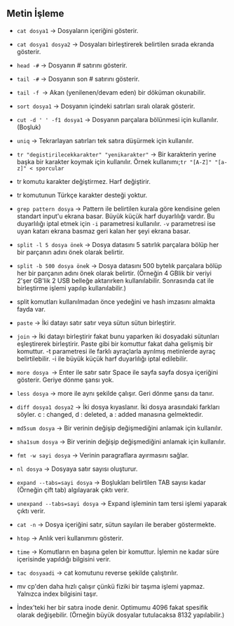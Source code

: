 ## Metin İşleme

- `cat dosya1` -> Dosyaların içeriğini gösterir.

- `cat dosya1 dosya2` -> Dosyaları birleştirerek belirtilen sırada ekranda gösterir.

- `head -#` -> Dosyanın # satırını gösterir.

- `tail -#` -> Dosyanın son # satırını gösterir.

- `tail -f `-> Akan (yenilenen/devam eden) bir döküman okunabilir.

- `sort dosya1` -> Dosyanın içindeki satırları sıralı olarak gösterir.

- `cut -d ' ' -f1 dosya1` -> Dosyanın parçalara bölünmesi için kullanılır. (Boşluk)

- `uniq` -> Tekrarlayan satırları tek satıra düşürmek için kullanılır.

- `tr "degistirilecekkarakter" "yenikarakter"` -> Bir karakterin yerine başka bir karakter koymak için kullanılır. Örnek kullanımı;`tr "[A-Z]" "[a-z]" < sporcular`

- tr komutu karakter değiştirmez. Harf değiştirir.

- tr komutunun Türkçe karakter desteği yoktur. 

- `grep pattern dosya` -> Pattern ile belirtilen kurala göre kendisine gelen standart input'u ekrana basar. Büyük küçük harf duyarlılığı vardır. Bu duyarlılığı iptal etmek için `-i` parametresi kullanılır. `-v` parametresi ise uyan katarı ekrana basmaz geri kalan her şeyi ekrana basar.

- `split -l 5 dosya önek` -> Dosya datasını 5 satırlık parçalara bölüp her bir parçanın adını önek olarak belirtir. 

- `split -b 500 dosya öne`k -> Dosya datasını 500 bytelık parçalara bölüp her bir parçanın adını önek olarak belirtir. (Örneğin 4 GBlik bir veriyi 2'şer GB'lik 2 USB belleğe aktarırken kullanılabilir. Sonrasında cat ile birleştirme işlemi yapılıp kullanılabilir.)

- split komutları kullanılmadan önce yedeğini ve hash imzasını almakta fayda var.

- `paste` -> İki datayı satır satır veya sütun sütun birleştirir.

- `join` -> İki datayı birleştirir fakat bunu yaparken iki dosyadaki sütunları eşleştirerek birleştirir. Paste gibi bir komuttur fakat daha gelişmiş bir komuttur. -t parametresi ile farklı ayraçlarla ayrılmış metinlerde ayraç belirtilebilir. -i ile büyük küçük harf duyarlılığı iptal edilebilir. 

- `more dosya `-> Enter ile satır satır Space ile sayfa sayfa dosya içeriğini gösterir. Geriye dönme şansı yok.

- `less dosya` -> more ile aynı şekilde çalışır. Geri dönme şansı da tanır.

- `diff dosya1 dosya2` -> İki dosya kıyaslanır. İki dosya arasındaki farkları söyler. c : changed, d : deleted, a : added manasına gelmektedir.

- `md5sum dosya` -> Bir verinin değişip değişmediğini anlamak için kullanılır.

- `sha1sum dosya` -> Bir verinin değişip değişmediğini anlamak için kullanılır.

- `fmt -w sayi dosya` -> Verinin paragraflara ayırmasını sağlar.

- `nl dosya` -> Dosyaya satır sayısı oluşturur.

- `expand --tabs=sayi dosya` -> Boşlukları belirtilen TAB sayısı kadar (Örneğin çift tab) algılayarak çıktı verir.

- `unexpand --tabs=sayi dosya` -> Expand işleminin tam tersi işlemi yaparak çıktı verir.

- `cat -n` -> Dosya içeriğini satır, sütun sayıları ile beraber göstermekte.

- `htop` -> Anlık veri kullanımını gösterir.

- `time` -> Komutların en başına gelen bir komuttur. İşlemin ne kadar süre içerisinde yapıldığı bilgisini verir.

- `tac dosyaadi` -> cat komutunu reverse şekilde çalıştırılır.

- mv cp'den daha hızlı çalışır çünkü fiziki bir taşıma işlemi yapmaz. Yalnızca index bilgisini taşır.

- İndex'teki her bir satıra inode denir. Optimumu 4096 fakat spesifik olarak değişebilir. (Örneğin büyük dosyalar tutulacaksa 8132 yapılabilir.)
